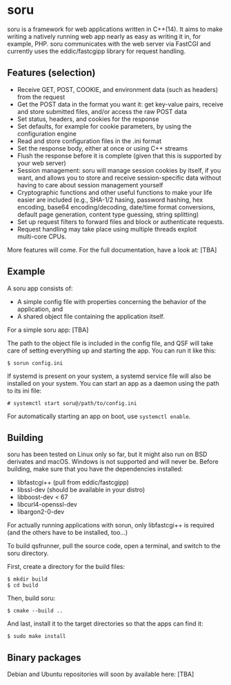 soru
===

soru is a framework for web applications written in C++(14). It aims to 
make writing a natively running web app nearly as easy as writing it 
in, for example, PHP. soru communicates with the web server via 
FastCGI and currently uses the eddic/fastcgipp library for request 
handling.

## Features (selection)

- Receive GET, POST, COOKIE, and environment data (such as headers) 
from the request
- Get the POST data in the format you want it: get key-value pairs, 
receive and store submitted files, and/or access the raw POST data
- Set status, headers, and cookies for the response
- Set defaults, for example for cookie parameters, by using the 
configuration engine
- Read and store configuration files in the .ini format
- Set the response body, either at once or using C++ streams
- Flush the response before it is complete (given that this is 
supported by your web server)
- Session management: soru will manage session cookies by itself, if 
you want, and allows you to store and receive session-specific data 
without having to care about session management yourself
- Cryptographic functions and other useful functions to make your life 
easier are included (e.g., SHA-1/2 hasing, password hashing, hex 
encoding, base64 encoding/decoding, date/time format conversions, 
default page generation, content type guessing, string splitting)
- Set up request filters to forward files and block or authenticate 
requests.
- Request handling may take place using multiple threads exploit  
multi-core CPUs.

More features will come. For the full documentation, have a look at:
[TBA]

## Example

A soru app consists of:

- A simple config file with properties concerning the behavior of the 
application, and
- A shared object file containing the application itself.

For a simple soru app:
[TBA]

The path to the object file is included in the config file, and QSF 
will take care of setting everything up and starting the app. You 
can run it like this:

`$ sorun config.ini`

If systemd is present on your system, a systemd service file will 
also be installed on your system. You can start an app as a 
daemon using the path to its ini file:

`# systemctl start soru@/path/to/config.ini`

For automatically starting an app on boot, use `systemctl enable`.

## Building

soru has been tested on Linux only so far, but it might also run on BSD derivates and macOS. 
Windows is not supported and will never be. 
Before building, make sure that you have the dependencies installed:

- libfastcgi++ (pull from eddic/fastcgipp)
- libssl-dev (should be available in your distro)
- libboost-dev < 67
- libcurl4-openssl-dev
- libargon2-0-dev 

For actually running applications with sorun, only libfastcgi++ 
is required (and the others have to be installed, too...)

To build qsfrunner, pull the source code, open a terminal, and 
switch to the soru directory.

First, create a directory for the build files:

`$ mkdir build`<br>
`$ cd build`

Then, build soru:

`$ cmake --build ..`

And last, install it to the target directories so that the apps 
can find it:

`$ sudo make install`

## Binary packages

Debian and Ubuntu repositories will soon by available here: [TBA]
